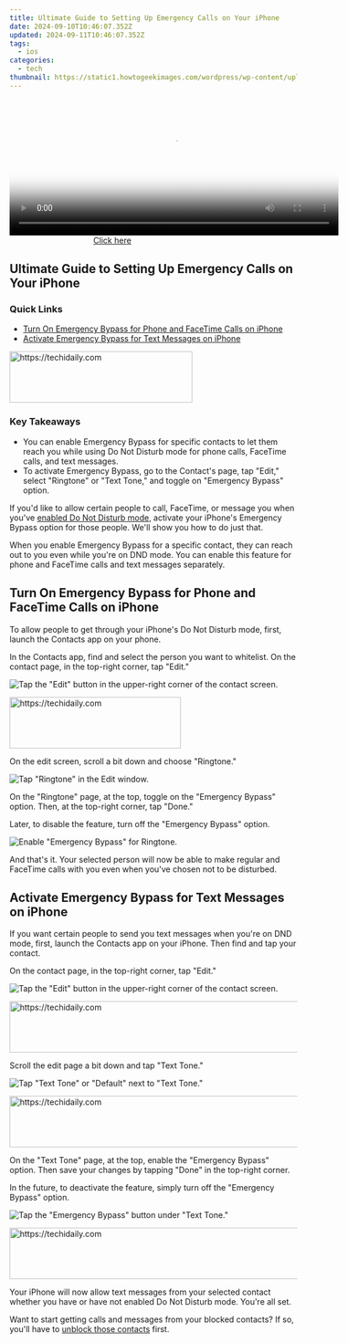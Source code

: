 ```yaml
---
title: Ultimate Guide to Setting Up Emergency Calls on Your iPhone
date: 2024-09-10T10:46:07.352Z
updated: 2024-09-11T10:46:07.352Z
tags:
  - ios
categories:
  - tech
thumbnail: https://static1.howtogeekimages.com/wordpress/wp-content/uploads/2023/12/53216035023_c3515f1680_o.jpg
---
```






<!-- affiliate ads begin -->
<span id="1982456">
					<video width="576" height="240" style="cursor:pointer"
           poster="//a.impactradius-go.com/display-clicktoplayimage/1982456.png"
           onclick="if(!this.playClicked){this.play();this.setAttribute('controls',true);this.playClicked=true;}">
	   <source src="//a.impactradius-go.com/display-ad/22993-1982456">
	   <img src="//a.impactradius-go.com/display-clicktoplayimage/1982456.png" style="border: none; height: 100%; width: 100%; object-fit: contain">
	</video>
	<div style="width:360px;text-align:center"><a href="javascript:window.open(decodeURIComponent('https%3A%2F%2Fhomestyler.sjv.io%2Fc%2F5597632%2F1982456%2F22993'), '_blank');void(0);">Click here</a></div>
</span>
<img height="0" width="0" src="https://imp.pxf.io/i/5597632/1982456/22993" style="position:absolute;visibility:hidden;" border="0" />
<!-- affiliate ads end -->




## Ultimate Guide to Setting Up Emergency Calls on Your iPhone

### Quick Links

* [Turn On Emergency Bypass for Phone and FaceTime Calls on iPhone](https://games-able.techidaily.com/level-up-strategy-discover-fun-and-innovative-chess-games/)
* [Activate Emergency Bypass for Text Messages on iPhone](https://ai-video-apps.techidaily.com/updated-s-top-video-players-for-smooth-slow-motion-playback-for-2024/)





<!-- affiliate ads begin -->
<a href="https://bluettius.sjv.io/c/5597632/2139117/17108" target="_top" id="2139117">
  <img src="//a.impactradius-go.com/display-ad/17108-2139117" border="0" alt="https://techidaily.com" width="320" height="90"/>
</a>
<img height="0" width="0" src="https://bluettius.sjv.io/i/5597632/2139117/17108" style="position:absolute;visibility:hidden;" border="0" />
<!-- affiliate ads end -->




### Key Takeaways

* You can enable Emergency Bypass for specific contacts to let them reach you while using Do Not Disturb mode for phone calls, FaceTime calls, and text messages.
* To activate Emergency Bypass, go to the Contact's page, tap "Edit," select "Ringtone" or "Text Tone," and toggle on "Emergency Bypass" option.

 If you'd like to allow certain people to call, FaceTime, or message you when you've [enabled Do Not Disturb mode](https://instagram-video-recordings.techidaily.com/exploring-the-top-hashtags-for-a-boost-on-ig-for-2024/), activate your iPhone's Emergency Bypass option for those people. We'll show you how to do just that.

 When you enable Emergency Bypass for a specific contact, they can reach out to you even while you're on DND mode. You can enable this feature for phone and FaceTime calls and text messages separately.

##  Turn On Emergency Bypass for Phone and FaceTime Calls on iPhone

 To allow people to get through your iPhone's Do Not Disturb mode, first, launch the Contacts app on your phone.

 In the Contacts app, find and select the person you want to whitelist. On the contact page, in the top-right corner, tap "Edit."

![Tap the "Edit" button in the upper-right corner of the contact screen.](https://static1.howtogeekimages.com/wordpress/wp-content/uploads/2023/12/1-edit-contact.png) 





<!-- affiliate ads begin -->
<a href="https://wigfever.sjv.io/c/5597632/2005196/22899" target="_top" id="2005196">
  <img src="//a.impactradius-go.com/display-ad/22899-2005196" border="0" alt="https://techidaily.com" width="300" height="90"/>
</a>
<img height="0" width="0" src="https://wigfever.sjv.io/i/5597632/2005196/22899" style="position:absolute;visibility:hidden;" border="0" />
<!-- affiliate ads end -->




 On the edit screen, scroll a bit down and choose "Ringtone."

![Tap "Ringtone" in the Edit window.](https://static1.howtogeekimages.com/wordpress/wp-content/uploads/2023/12/edit-ringtone.png) 

 On the "Ringtone" page, at the top, toggle on the "Emergency Bypass" option. Then, at the top-right corner, tap "Done."

 Later, to disable the feature, turn off the "Emergency Bypass" option.

![Enable "Emergency Bypass" for Ringtone.](https://static1.howtogeekimages.com/wordpress/wp-content/uploads/2023/12/3.png) 

 And that's it. Your selected person will now be able to make regular and FaceTime calls with you even when you've chosen not to be disturbed.

##  Activate Emergency Bypass for Text Messages on iPhone

 If you want certain people to send you text messages when you're on DND mode, first, launch the Contacts app on your iPhone. Then find and tap your contact.

 On the contact page, in the top-right corner, tap "Edit."

![Tap the "Edit" button in the upper-right corner of the contact screen.](https://static1.howtogeekimages.com/wordpress/wp-content/uploads/2023/12/1-edit-contact.png) 





<!-- affiliate ads begin -->
<a href="https://appsumo.8odi.net/c/5597632/2118318/7443" target="_top" id="2118318">
  <img src="//a.impactradius-go.com/display-ad/7443-2118318" border="0" alt="https://techidaily.com" width="600" height="90"/>
</a>
<img height="0" width="0" src="https://appsumo.8odi.net/i/5597632/2118318/7443" style="position:absolute;visibility:hidden;" border="0" />
<!-- affiliate ads end -->




 Scroll the edit page a bit down and tap "Text Tone."

![Tap "Text Tone" or "Default" next to "Text Tone."](https://static1.howtogeekimages.com/wordpress/wp-content/uploads/2023/12/edit-texttone.png) 





<!-- affiliate ads begin -->
<a href="https://appsumo.8odi.net/c/5597632/2118325/7443" target="_top" id="2118325">
  <img src="//a.impactradius-go.com/display-ad/7443-2118325" border="0" alt="https://techidaily.com" width="728" height="90"/>
</a>
<img height="0" width="0" src="https://appsumo.8odi.net/i/5597632/2118325/7443" style="position:absolute;visibility:hidden;" border="0" />
<!-- affiliate ads end -->




 On the "Text Tone" page, at the top, enable the "Emergency Bypass" option. Then save your changes by tapping "Done" in the top-right corner.

 In the future, to deactivate the feature, simply turn off the "Emergency Bypass" option.

![Tap the "Emergency Bypass" button under "Text Tone."](https://static1.howtogeekimages.com/wordpress/wp-content/uploads/2023/12/2-text-tone.png) 





<!-- affiliate ads begin -->
<a href="https://aidotcom.pxf.io/c/5597632/2134500/19576" target="_top" id="2134500">
  <img src="//a.impactradius-go.com/display-ad/19576-2134500" border="0" alt="https://techidaily.com" width="600" height="90"/>
</a>
<img height="0" width="0" src="https://aidotcom.pxf.io/i/5597632/2134500/19576" style="position:absolute;visibility:hidden;" border="0" />
<!-- affiliate ads end -->




 Your iPhone will now allow text messages from your selected contact whether you have or have not enabled Do Not Disturb mode. You're all set.

 Want to start getting calls and messages from your blocked contacts? If so, you'll have to [unblock those contacts](https://screen-mirroring-recording.techidaily.com/new-in-2024-resolving-frame-rate-puzzle-which-fps-brings-sharper-videos/) first.

<ins class="adsbygoogle"
     style="display:block"
     data-ad-format="autorelaxed"
     data-ad-client="ca-pub-7571918770474297"
     data-ad-slot="1223367746"></ins>



<ins class="adsbygoogle"
     style="display:block"
     data-ad-client="ca-pub-7571918770474297"
     data-ad-slot="8358498916"
     data-ad-format="auto"
     data-full-width-responsive="true"></ins>










